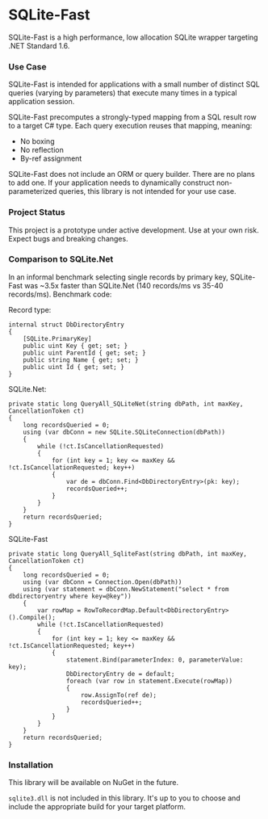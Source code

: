 # SQLite-Fast

SQLite-Fast is a high performance, low allocation SQLite wrapper targeting .NET Standard 1.6.

### Use Case
 
SQLite-Fast is intended for applications with a small number of distinct SQL queries (varying by parameters) that execute many times in a typical application session.

SQLite-Fast precomputes a strongly-typed mapping from a SQL result row to a target C# type. Each query execution reuses that mapping, meaning:
* No boxing
* No reflection
* By-ref assignment

SQLite-Fast does not include an ORM or query builder. There are no plans to add one. If your application needs to dynamically construct non-parameterized queries, this library is not intended for your use case.

### Project Status

This project is a prototype under active development. Use at your own risk. Expect bugs and breaking changes.

### Comparison to SQLite.Net

In an informal benchmark selecting single records by primary key, SQLite-Fast was ~3.5x faster than SQLite.Net (140 records/ms vs 35-40 records/ms). Benchmark code:

Record type:
```
internal struct DbDirectoryEntry
{
    [SQLite.PrimaryKey]
    public uint Key { get; set; }
    public uint ParentId { get; set; }
    public string Name { get; set; }
    public uint Id { get; set; }
}
```

SQLite.Net:
```
private static long QueryAll_SQLiteNet(string dbPath, int maxKey, CancellationToken ct)
{
    long recordsQueried = 0;
    using (var dbConn = new SQLite.SQLiteConnection(dbPath))
    {
        while (!ct.IsCancellationRequested)
        {
            for (int key = 1; key <= maxKey && !ct.IsCancellationRequested; key++)
            {
                var de = dbConn.Find<DbDirectoryEntry>(pk: key);
                recordsQueried++;
            }
        }
    }
    return recordsQueried;
}
```

SQLite-Fast
```
private static long QueryAll_SqliteFast(string dbPath, int maxKey, CancellationToken ct)
{
    long recordsQueried = 0;
    using (var dbConn = Connection.Open(dbPath))
    using (var statement = dbConn.NewStatement("select * from dbdirectoryentry where key=@key"))
    {
        var rowMap = RowToRecordMap.Default<DbDirectoryEntry>().Compile();
        while (!ct.IsCancellationRequested)
        {
            for (int key = 1; key <= maxKey && !ct.IsCancellationRequested; key++)
            {
                statement.Bind(parameterIndex: 0, parameterValue: key);
                DbDirectoryEntry de = default;
                foreach (var row in statement.Execute(rowMap))
                {
                    row.AssignTo(ref de);
                    recordsQueried++;
                }
            }
        }
    }
    return recordsQueried;
}
```

### Installation

This library will be available on NuGet in the future.

`sqlite3.dll` is not included in this library. It's up to you to choose and include the appropriate build for your target platform.
